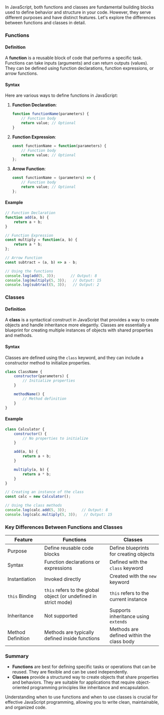 In JavaScript, both functions and classes are fundamental building blocks used to define behavior and structure in your code. However, they serve different purposes and have distinct features. Let's explore the differences between functions and classes in detail.

### Functions

#### Definition
A **function** is a reusable block of code that performs a specific task. Functions can take inputs (arguments) and can return outputs (values). They can be defined using function declarations, function expressions, or arrow functions.

#### Syntax
Here are various ways to define functions in JavaScript:

1. **Function Declaration**:
   ```javascript
   function functionName(parameters) {
       // Function body
       return value; // Optional
   }
   ```

2. **Function Expression**:
   ```javascript
   const functionName = function(parameters) {
       // Function body
       return value; // Optional
   };
   ```

3. **Arrow Function**:
   ```javascript
   const functionName = (parameters) => {
       // Function body
       return value; // Optional
   };
   ```

#### Example
```javascript
// Function Declaration
function add(a, b) {
    return a + b;
}

// Function Expression
const multiply = function(a, b) {
    return a * b;
};

// Arrow Function
const subtract = (a, b) => a - b;

// Using the functions
console.log(add(5, 3));       // Output: 8
console.log(multiply(5, 3));   // Output: 15
console.log(subtract(5, 3));   // Output: 2
```

### Classes

#### Definition
A **class** is a syntactical construct in JavaScript that provides a way to create objects and handle inheritance more elegantly. Classes are essentially a blueprint for creating multiple instances of objects with shared properties and methods.

#### Syntax
Classes are defined using the `class` keyword, and they can include a constructor method to initialize properties.

```javascript
class ClassName {
    constructor(parameters) {
        // Initialize properties
    }

    methodName() {
        // Method definition
    }
}
```

#### Example
```javascript
class Calculator {
    constructor() {
        // No properties to initialize
    }

    add(a, b) {
        return a + b;
    }

    multiply(a, b) {
        return a * b;
    }
}

// Creating an instance of the class
const calc = new Calculator();

// Using the class methods
console.log(calc.add(5, 3));       // Output: 8
console.log(calc.multiply(5, 3));   // Output: 15
```

### Key Differences Between Functions and Classes

| Feature                      | Functions                                  | Classes                               |
|------------------------------|--------------------------------------------|---------------------------------------|
| Purpose                      | Define reusable code blocks                | Define blueprints for creating objects |
| Syntax                       | Function declarations or expressions       | Defined with the `class` keyword      |
| Instantiation                | Invoked directly                           | Created with the `new` keyword        |
| `this` Binding               | `this` refers to the global object (or undefined in strict mode) | `this` refers to the current instance |
| Inheritance                  | Not supported                              | Supports inheritance using `extends`   |
| Method Definition             | Methods are typically defined inside functions | Methods are defined within the class body |

### Summary
- **Functions** are best for defining specific tasks or operations that can be reused. They are flexible and can be used independently.
- **Classes** provide a structured way to create objects that share properties and behaviors. They are suitable for applications that require object-oriented programming principles like inheritance and encapsulation.

Understanding when to use functions and when to use classes is crucial for effective JavaScript programming, allowing you to write clean, maintainable, and organized code.